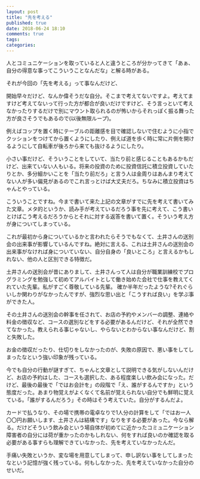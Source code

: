 ```yaml
---
layout: post
title: "先を考える"
published: true
date: 2018-06-24 18:10
comments: true
tags: 
categories: 
---
```



人とコミュニケーションを取っていると人と違うところが分かってきて「あぁ、自分の得意な事ってこういうことなんだな」と解る時がある。

それが今回の「先を考える」って事なんだけど、

開始早々だけど、なんか偉そうだな自分。そこまで考えてないですよ。考えてますけど考えてないって行った方が都合が良いだけですけど、そう言っといて考えなかったりするだけで別にマウント取られるのが怖いからそれっぽく振る舞った方が良さそうでもあるので(以後無限ループ)。


例えばコップを置く時にテーブルの距離感を目で確認しないで住むように小指でクッションをつけてから置くようにしたり、例えば道を歩く時に常に片側を開けるようにして自転車が後ろから来ても抜けるようにしたり。

小さい事だけど、そういうことをしていて、当たり前と感じることもあるかもだけど、出来ていない人もいる。将来の投資のために投資信託に積立投資していたりとか、多分細かいことを「当たり前だろ」と言う人は金周りはあんまり考えてない人が多い偏見があるのでこれ言っとけば大丈夫だろ。ちなみに積立投資はちゃんとやっている。


こういうことですね。今まで書いて来た上記の文章がすでに先を考えて書いてみた文章。メタ的というか、読み手が考えているだろう事を先に考えて、こう書いとけばこう考えるだろうからとそれに対する返答を書いて置く。そういう考え方が身についてしまっている。


これが最初から身についているかと言われたらそうでもなくて、土井さんの送別会の出来事が影響しているんですね。絶対に言える、これは土井さんの送別会の出来事がなければ身についていない、自分自身の「良いところ」と言えるかもしれない、他の人と区別できる特徴だ。


土井さんの送別会が昔にありまして、土井さんって人は自分が職業訓練校でプログラミングを勉強して初めてアルバイトとして働き始めた会社で仕事を教えてくれていた先輩。私がすごく尊敬している先輩。
確か半年だったような?それぐらいしか関わりがなかったんですが、強烈な思い出と「こうすれば良い」を学ぶ事ができた人。

その土井さんの送別会の幹事を任されて、お店の予約やメンバーの調整、連絡や料金の徴収など、コースの選別などをする必要があるんだけど、それが全然できてなかった。教えられる事じゃないし、やらないとわからない事なんだけど、割と失敗した。

お金の徴収だったり、仕切りをしなかったのが、失敗の原因で、悪い事をしてしまったなという強い印象が残っている。

今でも自分の行動が謎すぎて、ちゃんと文章として説明できる気がしないんだけど、お店の予約はした、コースも選択した、ある程度楽しい飲み会になった。だけど、最後の最後で「ではお会計を」の段階で「え、誰がするんですか」という態度だった。あまり物覚えがよくなくて名前が覚えられない自分でも鮮明に覚えている。「誰がするんだろう」その時はそう考えていた。自分がするんだよ。

カードで払うなり、その場で携帯の電卓なりで1人分の計算をして「ではお一人〇〇円お願いします、土井さんは結構です」なりをする必要があった。今なら解る。だけどそういう飲み会という場自体が初めてに近かったコミュニケーション障害者の自分には荷が重かったのかもしれない、何をすれば良いのか確認を取る必要がある事すらも理解できていなかった、先を考えていなかったんだ。


手痛い失敗というか、変な場を用意してしまって、申し訳ない事をしてしまったなという記憶が強く残っている。何もしなかった、先を考えていなかった自分のせいだ。
